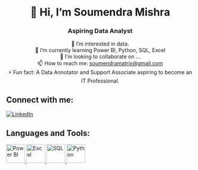 <h1 align="center">👋 Hi, I’m Soumendra Mishra</h1>
<h3 align="center">Aspiring Data Analyst</h3>

<p align="center">
  👀 I’m interested in data.<br/>
  🌱 I’m currently learning Power BI, Python, SQL, Excel<br/>
  💞️ I’m looking to collaborate on ...<br/>
  📫 How to reach me: <a href="mailto:soumendramatrix@gmail.com">soumendramatrix@gmail.com</a><br/>
  ⚡ Fun fact: A Data Annotator and Support Associate aspiring to become an IT Professional.
</p>

## Connect with me: 
[![LinkedIn](https://img.shields.io/badge/LinkedIn-Connect-blue?logo=linkedin)](https://www.linkedin.com/in/soumendramishra/)

## Languages and Tools:
<p align="left">
  <!-- Power BI -->
  <a href="https://powerbi.microsoft.com/" target="_blank">
    <img src="https://upload.wikimedia.org/wikipedia/commons/c/cf/New_Power_BI_Logo.svg" alt="Power BI" width="50" height="50"/>
  </a>
  
  <!-- Excel -->
  <a href="https://www.microsoft.com/microsoft-365/excel" target="_blank">
    <img src="https://cdn-icons-png.flaticon.com/512/732/732220.png" alt="Excel" width="50" height="50"/>
  </a>
  
  <!-- SQL -->
  <a href="https://www.mysql.com/" target="_blank">
    <img src="https://cdn-icons-png.flaticon.com/512/528/528260.png" alt="SQL" width="50" height="50"/>
  </a>
  
  <!-- Python -->
  <a href="https://www.python.org/" target="_blank">
    <img src="https://upload.wikimedia.org/wikipedia/commons/c/c3/Python-logo-notext.svg" alt="Python" width="50" height="50"/>
  </a>
</p>

<!---
Soumendra007/Soumendra007 is a ✨ special ✨ repository because its `README.md` (this file) appears on your GitHub profile.
You can click the Preview link to take a look at your changes.
--->
